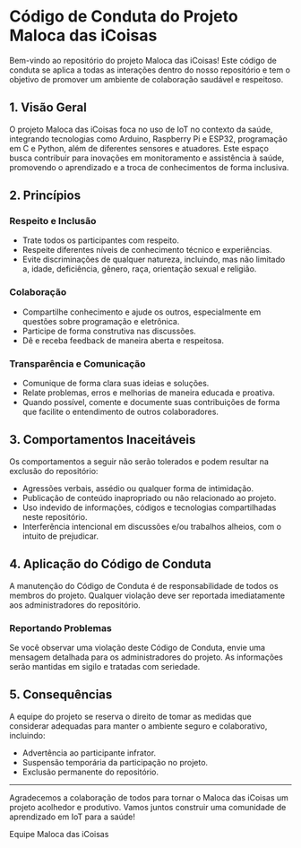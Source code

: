 # Código de Conduta do Projeto Maloca das iCoisas

Bem-vindo ao repositório do projeto Maloca das iCoisas! Este código de conduta se aplica a todas as interações dentro do nosso repositório e tem o objetivo de promover um ambiente de colaboração saudável e respeitoso.

## 1. Visão Geral

O projeto Maloca das iCoisas foca no uso de IoT no contexto da saúde, integrando tecnologias como Arduino, Raspberry Pi e ESP32, programação em C e Python, além de diferentes sensores e atuadores. Este espaço busca contribuir para inovações em monitoramento e assistência à saúde, promovendo o aprendizado e a troca de conhecimentos de forma inclusiva.

## 2. Princípios

### Respeito e Inclusão
- Trate todos os participantes com respeito.
- Respeite diferentes níveis de conhecimento técnico e experiências.
- Evite discriminações de qualquer natureza, incluindo, mas não limitado a, idade, deficiência, gênero, raça, orientação sexual e religião.

### Colaboração
- Compartilhe conhecimento e ajude os outros, especialmente em questões sobre programação e eletrônica.
- Participe de forma construtiva nas discussões.
- Dê e receba feedback de maneira aberta e respeitosa.

### Transparência e Comunicação
- Comunique de forma clara suas ideias e soluções.
- Relate problemas, erros e melhorias de maneira educada e proativa.
- Quando possível, comente e documente suas contribuições de forma que facilite o entendimento de outros colaboradores.

## 3. Comportamentos Inaceitáveis

Os comportamentos a seguir não serão tolerados e podem resultar na exclusão do repositório:
- Agressões verbais, assédio ou qualquer forma de intimidação.
- Publicação de conteúdo inapropriado ou não relacionado ao projeto.
- Uso indevido de informações, códigos e tecnologias compartilhadas neste repositório.
- Interferência intencional em discussões e/ou trabalhos alheios, com o intuito de prejudicar.

## 4. Aplicação do Código de Conduta

A manutenção do Código de Conduta é de responsabilidade de todos os membros do projeto. Qualquer violação deve ser reportada imediatamente aos administradores do repositório. 

### Reportando Problemas
Se você observar uma violação deste Código de Conduta, envie uma mensagem detalhada para os administradores do projeto. As informações serão mantidas em sigilo e tratadas com seriedade.

## 5. Consequências

A equipe do projeto se reserva o direito de tomar as medidas que considerar adequadas para manter o ambiente seguro e colaborativo, incluindo:
- Advertência ao participante infrator.
- Suspensão temporária da participação no projeto.
- Exclusão permanente do repositório.

---

Agradecemos a colaboração de todos para tornar o Maloca das iCoisas um projeto acolhedor e produtivo. Vamos juntos construir uma comunidade de aprendizado em IoT para a saúde!

Equipe Maloca das iCoisas
